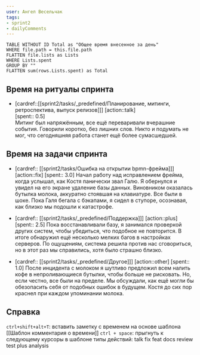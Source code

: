 ```yaml
---
user: Ангел Весельчак
tags:
- sprint2
- dailyComments
---
```




```dataview 
TABLE WITHOUT ID Total as "Общее время внесенное за день"
WHERE file.path = this.file.path 
FLATTEN file.lists as Lists
WHERE Lists.spent
GROUP BY ""
FLATTEN sum(rows.Lists.spent) as Total
```
## Время на ритуалы спринта

* [cardref::[[sprint2/tasks/_predefined/Планирование, митинги, ретроспектива, выпуск релизов]]]
  [action::talk]  
  [spent:: 0.5]  
  Митинг был напряжённым, все ещё переваривали вчерашние события. Говорили коротко, без лишних слов. Никто и подумать не мог, что сегодняшняя работа станет ещё более сумасшедшей.

## Время на задачи спринта

* [cardref:: [[sprint2/tasks/Ошибка на открытии bpmn-фрейма]]]
  [action::fix]
  [spent:: 3.0]
  Начал работу над исправлением фрейма, когда услышал, как Костя панически звал Галю. Я обернулся и увидел на его экране удаление базы данных. Виновником оказалась бутылка молока, аккуратно стоявшая на клавиатуре. Все были в шоке. Пока Галя бегала с бэкапами, я сидел в ступоре, осознавая, как близко мы подошли к катастрофе.

* [cardref:: [[sprint2/tasks/_predefined/Поддержка]]]
  [action::plus]
  [spent:: 2.5]
  Пока восстанавливали базу, я занимался проверкой других систем, чтобы убедиться, что подобное не повторится. В итоге обнаружил ещё несколько мелких багов в настройках серверов. По ощущениям, система решила против нас сговориться, но в этот раз мы справились, хотя было страшно близко.

* [cardref:: [[sprint2/tasks/_predefined/Другое]]]
  [action::other]
  [spent:: 1.0]
  После инцидента с молоком я шутливо предложил всем налить кофе в непроливающиеся бутылки, чтобы больше не рисковать. Но, если честно, все были на пределе. Мы обсуждали, как ещё могли бы обезопасить себя от подобных ошибок в будущем. Костя до сих пор краснел при каждом упоминании молока.



## Справка

`ctrl+shift+alt+T`:
	вставить заметку с временем на основе шаблона [[Шаблон комментария о времени]] 
`ctrl + space`:
	прыгнуть к следующему курсоры в шаблоне
типы действий:
	talk
	fix
	feat
	docs
	review
	test
	plus
	analysis


